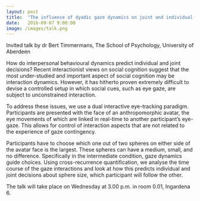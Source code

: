 ```yaml
---
layout: post
title:  "The influence of dyadic gaze dynamics on joint and individual decisions"
date:   2016-09-07 9:00:00
image: /images/talk.png
---
```


Invited talk by dr Bert Timmermans, The School of Psychology, University of Aberdeen

How do interpersonal behavioural dynamics predict individual and joint decisions? Recent interactionist views on social cognition suggest that the most under-studied and important aspect of social cognition may be interaction dynamics. However, it has hitherto proven extremely difficult to devise a controlled setup in which social cues, such as eye gaze, are subject to unconstrained interaction.

To address these issues, we use a dual interactive eye-tracking paradigm. Participants are presented with the face of an anthropomorphic avatar, the eye movements of which are linked in real-time to another participant’s eye-gaze. This allows for control of interaction aspects that are not related to the experience of gaze contingency.

Participants have to choose which one out of two spheres on either side of the avatar face is the largest. These spheres can have a medium, small, and no difference. Specifically in the intermediate condition, gaze dynamics guide choices. Using cross-recurrence quantification, we analyse the time course of the gaze interactions and look at how this predicts individual and joint decisions about sphere size, which participant will follow the other.

The talk will take place  on Wednesday at 3.00 p.m. in room 0.01, Ingardena 6.
